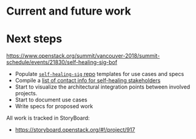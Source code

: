 <!-- .slide: data-state="section-break" id="future" data-timing="40" -->
# Current and future work


<!-- .slide: data-state="normal" id="next-steps" data-menu-title="" data-timing="40" -->
# Next steps

https://www.openstack.org/summit/vancouver-2018/summit-schedule/events/21830/self-healing-sig-bof
*   Populate [`self-healing-sig` repo](https://git.openstack.org/cgit/openstack/self-healing-sig)
    templates for use cases and specs
*   Compile a [list of contact info for self-healing stakeholders](https://etherpad.openstack.org/p/self-healing-contacts)
*   Start to visualize the architectural integration points between involved projects.
*   Start to document use cases
*   Write specs for proposed work

All work is tracked in StoryBoard:

*   https://storyboard.openstack.org/#!/project/917
